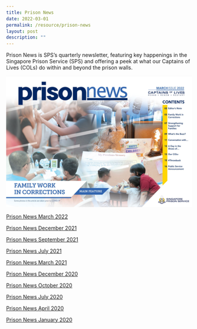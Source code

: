 ```yaml
---
title: Prison News
date: 2022-03-01
permalink: /resource/prison-news
layout: post
description: ""
---
```

Prison News is SPS’s quarterly newsletter, featuring key happenings in the Singapore Prison Service (SPS) and offering a peek at what our Captains of Lives (COLs) do within and beyond the prison walls.

![](/images/prison-news-mar-2022.png)

[Prison News March 2022](/files/Prison%20News/Prison%20News%20March%202022%20issue.pdf)

[Prison News December 2021](/files/Prison%20News/prison-news-december-2021.pdf)

[Prison News September 2021](/files/Prison%20News/prison-news-september-2021_compressed.pdf)

[Prison News July 2021](/files/Prison%20News/prison-news-july-2021.pdf)

[Prison News March 2021](/files/Prison%20News/prison-news-march-2021.pdf)

[Prison News December 2020](/files/Prison%20News/prison-news-dec-2020.pdf)

[Prison News October 2020](/files/Prison%20News/prison-news-october-2020.pdf)

[Prison News July 2020](/files/Prison%20News/prison-news-july-2020_compressed.pdf)

[Prison News April 2020](/files/Prison%20News/prison-news-april-2020.pdf)

[Prison News January 2020](/files/Prison%20News/prison-news-january-2020.pdf)